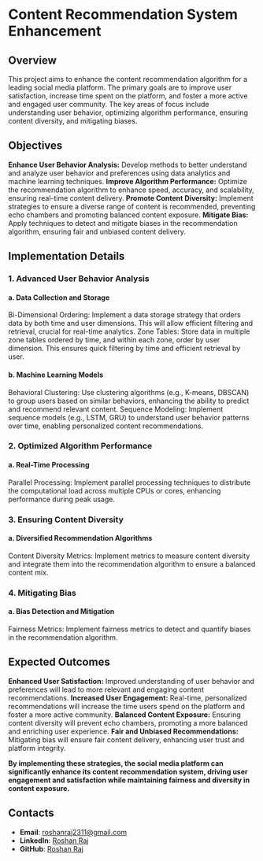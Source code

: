 # Content Recommendation System Enhancement

## Overview
This project aims to enhance the content recommendation algorithm for a leading social media platform. The primary goals are to improve user satisfaction, increase time spent on the platform, and foster a more active and engaged user community. The key areas of focus include understanding user behavior, optimizing algorithm performance, ensuring content diversity, and mitigating biases.

## Objectives
**Enhance User Behavior Analysis:** Develop methods to better understand and analyze user behavior and preferences using data analytics and machine learning techniques.
**Improve Algorithm Performance:** Optimize the recommendation algorithm to enhance speed, accuracy, and scalability, ensuring real-time content delivery.
**Promote Content Diversity:** Implement strategies to ensure a diverse range of content is recommended, preventing echo chambers and promoting balanced content exposure.
**Mitigate Bias:** Apply techniques to detect and mitigate biases in the recommendation algorithm, ensuring fair and unbiased content delivery.

## Implementation Details
### 1. Advanced User Behavior Analysis

#### a. Data Collection and Storage
Bi-Dimensional Ordering: Implement a data storage strategy that orders data by both time and user dimensions. This will allow efficient filtering and retrieval, crucial for real-time analytics.
Zone Tables: Store data in multiple zone tables ordered by time, and within each zone, order by user dimension. This ensures quick filtering by time and efficient retrieval by user.
#### b. Machine Learning Models
Behavioral Clustering: Use clustering algorithms (e.g., K-means, DBSCAN) to group users based on similar behaviors, enhancing the ability to predict and recommend relevant content.
Sequence Modeling: Implement sequence models (e.g., LSTM, GRU) to understand user behavior patterns over time, enabling personalized content recommendations.

### 2. Optimized Algorithm Performance
#### a. Real-Time Processing
Parallel Processing: Implement parallel processing techniques to distribute the computational load across multiple CPUs or cores, enhancing performance during peak usage.

### 3. Ensuring Content Diversity
#### a. Diversified Recommendation Algorithms
Content Diversity Metrics: Implement metrics to measure content diversity and integrate them into the recommendation algorithm to ensure a balanced content mix.

### 4. Mitigating Bias
#### a. Bias Detection and Mitigation
Fairness Metrics: Implement fairness metrics to detect and quantify biases in the recommendation algorithm.


## Expected Outcomes
**Enhanced User Satisfaction:** Improved understanding of user behavior and preferences will lead to more relevant and engaging content recommendations.
**Increased User Engagement:** Real-time, personalized recommendations will increase the time users spend on the platform and foster a more active community.
**Balanced Content Exposure:** Ensuring content diversity will prevent echo chambers, promoting a more balanced and enriching user experience.
**Fair and Unbiased Recommendations:** Mitigating bias will ensure fair content delivery, enhancing user trust and platform integrity.

**By implementing these strategies, the social media platform can significantly enhance its content recommendation system, driving user engagement and satisfaction while maintaining fairness and diversity in content exposure.**

## Contacts

- **Email**: [roshanraj2311@gmail.com](mailto:roshanraj2311@gmail.com)
- **LinkedIn**: [Roshan Raj](edin.com/in/roshan-raj-22027b228/)
- **GitHub**: [Roshan Raj](https://github.com/roshanraj21/)
